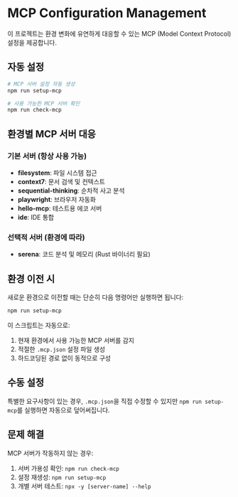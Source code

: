 # MCP Configuration Management

이 프로젝트는 환경 변화에 유연하게 대응할 수 있는 MCP (Model Context Protocol) 설정을 제공합니다.

## 자동 설정

```bash
# MCP 서버 설정 자동 생성
npm run setup-mcp

# 사용 가능한 MCP 서버 확인
npm run check-mcp
```

## 환경별 MCP 서버 대응

### 기본 서버 (항상 사용 가능)
- **filesystem**: 파일 시스템 접근
- **context7**: 문서 검색 및 컨텍스트
- **sequential-thinking**: 순차적 사고 분석
- **playwright**: 브라우저 자동화
- **hello-mcp**: 테스트용 에코 서버
- **ide**: IDE 통합

### 선택적 서버 (환경에 따라)
- **serena**: 코드 분석 및 메모리 (Rust 바이너리 필요)

## 환경 이전 시

새로운 환경으로 이전할 때는 단순히 다음 명령어만 실행하면 됩니다:

```bash
npm run setup-mcp
```

이 스크립트는 자동으로:
1. 현재 환경에서 사용 가능한 MCP 서버를 감지
2. 적절한 `.mcp.json` 설정 파일 생성
3. 하드코딩된 경로 없이 동적으로 구성

## 수동 설정

특별한 요구사항이 있는 경우, `.mcp.json`을 직접 수정할 수 있지만 
`npm run setup-mcp`를 실행하면 자동으로 덮어써집니다.

## 문제 해결

MCP 서버가 작동하지 않는 경우:

1. 서버 가용성 확인: `npm run check-mcp`
2. 설정 재생성: `npm run setup-mcp`
3. 개별 서버 테스트: `npx -y [server-name] --help`